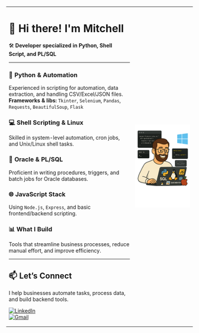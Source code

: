 <table  border="0">
  <tr>
    <td>

<h1>👋 Hi there! I'm Mitchell</h1>
🛠️ <strong>Developer specialized in Python, Shell Script, and PL/SQL</strong>

---

### 🐍 Python & Automation  
Experienced in scripting for automation, data extraction, and handling CSV/Excel/JSON files.  
<strong>Frameworks & libs:</strong> `Tkinter`, `Selenium`, `Pandas`, `Requests`, `BeautifulSoup`, `Flask`

### 💻 Shell Scripting & Linux  
Skilled in system-level automation, cron jobs, and Unix/Linux shell tasks.

### 🧠 Oracle & PL/SQL  
Proficient in writing procedures, triggers, and batch jobs for Oracle databases.

### 🌐 JavaScript Stack  
Using `Node.js`, `Express`, and basic frontend/backend scripting.

### 📊 What I Build  
Tools that streamline business processes, reduce manual effort, and improve efficiency.

---

## 📫 Let’s Connect  
I help businesses automate tasks, process data, and build backend tools.

[![LinkedIn](https://img.shields.io/badge/-LinkedIn-blue?style=flat-square&logo=Linkedin&logoColor=white)](https://www.linkedin.com/in/mitchell-symington-44406524/)  
[![Gmail](https://img.shields.io/badge/-Gmail-c14438?style=flat-square&logo=Gmail&logoColor=white)](mailto:mitch.palha@gmail.com)

</td>
<td>
  <img src="47c6cb50-443d-44c8-bcbe-8a5b7cbbb1d2.png" width="350"/>
</td>
  </tr>
</table>
